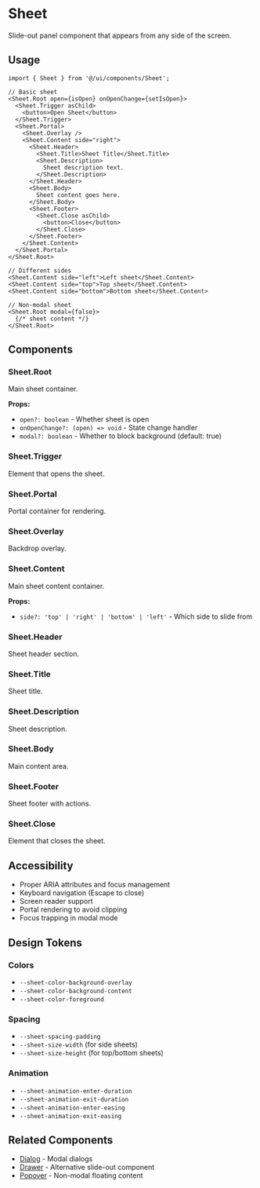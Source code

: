 # Sheet

Slide-out panel component that appears from any side of the screen.

## Usage

```tsx
import { Sheet } from '@/ui/components/Sheet';

// Basic sheet
<Sheet.Root open={isOpen} onOpenChange={setIsOpen}>
  <Sheet.Trigger asChild>
    <button>Open Sheet</button>
  </Sheet.Trigger>
  <Sheet.Portal>
    <Sheet.Overlay />
    <Sheet.Content side="right">
      <Sheet.Header>
        <Sheet.Title>Sheet Title</Sheet.Title>
        <Sheet.Description>
          Sheet description text.
        </Sheet.Description>
      </Sheet.Header>
      <Sheet.Body>
        Sheet content goes here.
      </Sheet.Body>
      <Sheet.Footer>
        <Sheet.Close asChild>
          <button>Close</button>
        </Sheet.Close>
      </Sheet.Footer>
    </Sheet.Content>
  </Sheet.Portal>
</Sheet.Root>

// Different sides
<Sheet.Content side="left">Left sheet</Sheet.Content>
<Sheet.Content side="top">Top sheet</Sheet.Content>
<Sheet.Content side="bottom">Bottom sheet</Sheet.Content>

// Non-modal sheet
<Sheet.Root modal={false}>
  {/* sheet content */}
</Sheet.Root>
```

## Components

### Sheet.Root

Main sheet container.

**Props:**

- `open?: boolean` - Whether sheet is open
- `onOpenChange?: (open) => void` - State change handler
- `modal?: boolean` - Whether to block background (default: true)

### Sheet.Trigger

Element that opens the sheet.

### Sheet.Portal

Portal container for rendering.

### Sheet.Overlay

Backdrop overlay.

### Sheet.Content

Main sheet content container.

**Props:**

- `side?: 'top' | 'right' | 'bottom' | 'left'` - Which side to slide from

### Sheet.Header

Sheet header section.

### Sheet.Title

Sheet title.

### Sheet.Description

Sheet description.

### Sheet.Body

Main content area.

### Sheet.Footer

Sheet footer with actions.

### Sheet.Close

Element that closes the sheet.

## Accessibility

- Proper ARIA attributes and focus management
- Keyboard navigation (Escape to close)
- Screen reader support
- Portal rendering to avoid clipping
- Focus trapping in modal mode

## Design Tokens

### Colors

- `--sheet-color-background-overlay`
- `--sheet-color-background-content`
- `--sheet-color-foreground`

### Spacing

- `--sheet-spacing-padding`
- `--sheet-size-width` (for side sheets)
- `--sheet-size-height` (for top/bottom sheets)

### Animation

- `--sheet-animation-enter-duration`
- `--sheet-animation-exit-duration`
- `--sheet-animation-enter-easing`
- `--sheet-animation-exit-easing`

## Related Components

- [Dialog](../Dialog/) - Modal dialogs
- [Drawer](../Drawer/) - Alternative slide-out component
- [Popover](../Popover/) - Non-modal floating content

